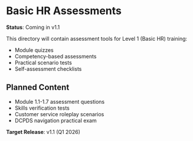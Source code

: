 # Basic HR Assessments

**Status**: Coming in v1.1

This directory will contain assessment tools for Level 1 (Basic HR) training:
- Module quizzes
- Competency-based assessments
- Practical scenario tests
- Self-assessment checklists

## Planned Content

- Module 1.1-1.7 assessment questions
- Skills verification tests
- Customer service roleplay scenarios
- DCPDS navigation practical exam

**Target Release**: v1.1 (Q1 2026)
